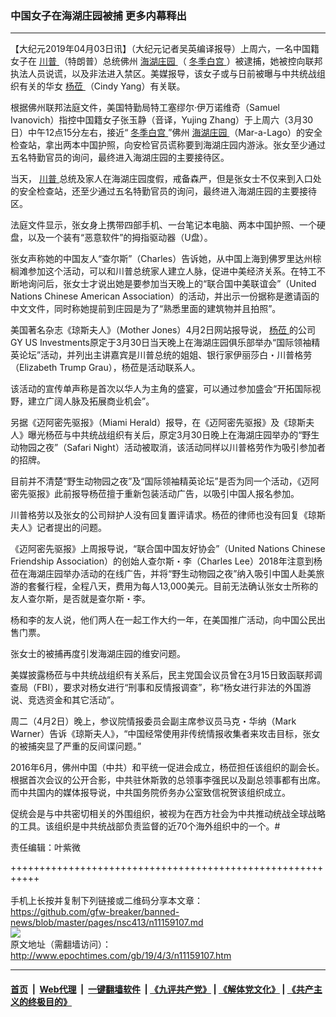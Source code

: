 ### 中国女子在海湖庄园被捕 更多内幕释出
------------------------

<p>
 【大纪元2019年04月03日讯】（大纪元记者吴英编译报导）上周六，一名中国籍女子在
 <a href="http://www.epochtimes.com/gb/tag/%E5%B7%9D%E6%99%AE.html">
  川普
 </a>
 （特朗普）总统佛州
 <a href="http://www.epochtimes.com/gb/tag/%E6%B5%B7%E6%B9%96%E5%BA%84%E5%9B%AD.html">
  海湖庄园
 </a>
 （
 <a href="http://www.epochtimes.com/gb/tag/%E5%86%AC%E5%AD%A3%E7%99%BD%E5%AE%AB.html">
  冬季白宫
 </a>
 ）被逮捕，她被控向联邦执法人员说谎，以及非法进入禁区。美媒报导，该女子或与日前被曝与中共统战组织有关的华女
 <a href="http://www.epochtimes.com/gb/tag/%E6%9D%A8%E8%8E%85.html">
  杨莅
 </a>
 （Cindy Yang）有关联。
</p>
<p>
 根据佛州联邦法庭文件，美国特勤局特工塞缪尔‧伊万诺维奇（Samuel Ivanovich）指控中国籍女子张玉静（音译，Yujing Zhang）于上周六（3月30日）中午12点15分左右，接近“
 <a href="http://www.epochtimes.com/gb/tag/%E5%86%AC%E5%AD%A3%E7%99%BD%E5%AE%AB.html">
  冬季白宫
 </a>
 ”佛州
 <a href="http://www.epochtimes.com/gb/tag/%E6%B5%B7%E6%B9%96%E5%BA%84%E5%9B%AD.html">
  海湖庄园
 </a>
 （Mar-a-Lago）的安全检查站，拿出两本中国护照，向安检官员谎称要到海湖庄园内游泳。张女至少通过五名特勤官员的询问，最终进入海湖庄园的主要接待区。
</p>
<p>
 当天，
 <a href="http://www.epochtimes.com/gb/tag/%E5%B7%9D%E6%99%AE.html">
  川普
 </a>
 总统及家人在海湖庄园度假，戒备森严，但是张女士不仅来到入口处的安全检查站，还至少通过五名特勤官员的询问，最终进入海湖庄园的主要接待区。
</p>
<p>
 法庭文件显示，张女身上携带四部手机、一台笔记本电脑、两本中国护照、一个硬盘，以及一个装有“恶意软件”的拇指驱动器（U盘）。
</p>
<p>
 张女声称她的中国友人“查尔斯”（Charles）告诉她，从中国上海到佛罗里达州棕榈滩参加这个活动，可以和川普总统家人建立人脉，促进中美经济关系。在特工不断地询问后，张女士才说出她是要参加当天晚上的“联合国中美联谊会”（United Nations Chinese American Association）的活动，并出示一份据称是邀请函的中文文件，同时称她提前到庄园是为了“熟悉里面的建筑物并且拍照”。
</p>
<p>
 美国著名杂志《琼斯夫人》（Mother Jones）4月2日网站报导说，
 <a href="http://www.epochtimes.com/gb/tag/%E6%9D%A8%E8%8E%85.html">
  杨莅
 </a>
 的公司GY US Investments原定于3月30日当天晚上在海湖庄园俱乐部举办“国际领袖精英论坛”活动，并列出主讲嘉宾是川普总统的姐姐、银行家伊丽莎白・川普格劳（Elizabeth Trump Grau），杨莅是活动联系人。
</p>
<p>
 该活动的宣传单声称是首次以华人为主角的盛宴，可以通过参加盛会“开拓国际视野，建立广阔人脉及拓展商业机会”。
</p>
<p>
 另据《迈阿密先驱报》（Miami Herald）报导，在《迈阿密先驱报》及《琼斯夫人》曝光杨莅与中共统战组织有关后，原定3月30日晚上在海湖庄园举办的“野生动物园之夜”（Safari Night）活动被取消，该活动同样以川普格劳作为吸引参加者的招牌。
</p>
<p>
 目前并不清楚“野生动物园之夜”及“国际领袖精英论坛”是否为同一个活动，《迈阿密先驱报》此前报导杨莅擅于重新包装活动广告，以吸引中国人报名参加。
</p>
<p>
 川普格劳以及张女的公司辩护人没有回复置评请求。杨莅的律师也没有回复《琼斯夫人》记者提出的问题。
</p>
<p>
 《迈阿密先驱报》上周报导说，“联合国中国友好协会”（United Nations Chinese Friendship Association）的创始人​​查尔斯・李（Charles Lee）2018年注意到杨莅在海湖庄园举办活动的在线广告，并将“野生动物园之夜”纳入吸引中国人赴美旅游的套餐行程，全程八天，费用为每人13,000美元。目前无法确认张女士所称的友人查尔斯，是否就是查尔斯・李。
</p>
<p>
 杨和李的友人说，他们两人在一起工作大约一年，在美国推广活动，向中国公民出售门票。
</p>
<p>
 张女士的被捕再度引发海湖庄园的维安问题。
</p>
<p>
 美媒披露杨莅与中共统战组织有关系后，民主党国会议员曾在3月15日致函联邦调查局（FBI），要求对杨女进行“刑事和反情报调查”，称“杨女进行非法的外国游说、竞选资金和其它活动”。
</p>
<p>
 周二（4月2日）晚上，参议院情报委员会副主席参议员马克・华纳（Mark Warner）告诉《琼斯夫人》，“中国经常使用非传统情报收集者来攻击目标，张女的被捕突显了严重的反间谍问题。”
</p>
<p>
 2016年6月，佛州中国（中共）和平统一促进会成立，杨莅担任该组织的副会长。根据首次会议的公开合影，中共驻休斯敦的总领事李强民以及副总领事都有出席。而中共国内的媒体报导说，中共国务院侨务办公室致信祝贺该组织成立。
</p>
<p>
 促统会是与中共密切相关的外围组织，被视为在西方社会为中共推动统战全球战略的工具。该组织是中共统战部负责监督的近70个海外组织中的一个。#
</p>
<p>
 责任编辑：叶紫微
</p>

+++++++++++++++++++++++++++++++++++++++++++++++++++++++++++<br/><br/>
手机上长按并复制下列链接或二维码分享本文章：<br/>
https://github.com/gfw-breaker/banned-news/blob/master/pages/nsc413/n11159107.md <br/>
<a href='https://github.com/gfw-breaker/banned-news/blob/master/pages/nsc413/n11159107.md'><img src='https://github.com/gfw-breaker/banned-news/blob/master/pages/nsc413/n11159107.md.png'/></a> <br/>
原文地址（需翻墙访问）：http://www.epochtimes.com/gb/19/4/3/n11159107.htm


------------------------
#### [首页](https://github.com/gfw-breaker/banned-news/blob/master/README.md) &nbsp;|&nbsp; [Web代理](https://github.com/labour-camp/helloworld) &nbsp;|&nbsp; [一键翻墙软件](https://github.com/gfw-breaker/nogfw/blob/master/README.md) &nbsp;| [《九评共产党》](https://github.com/gfw-breaker/9ping.md/blob/master/README.md#九评之一评共产党是什么) | [《解体党文化》](https://github.com/gfw-breaker/jtdwh.md/blob/master/README.md) | [《共产主义的终极目的》](https://github.com/gfw-breaker/gczydzjmd.md/blob/master/README.md)

